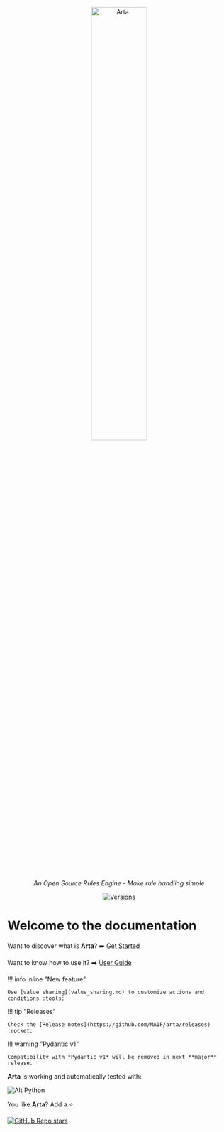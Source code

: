 <p align="center">
  <a href="https://maif.github.io/arta"><img src="../assets/img/arta-fond-clair.svg" alt="Arta" width="50%"></a>
</p>
<p align="center">
    <em>An Open Source Rules Engine - Make rule handling simple</em>
</p>
<p align="center">
    <a href="https://pypi.org/project/arta/"><img src="https://img.shields.io/pypi/v/arta" alt="Versions"></a>
</p>

# Welcome to the documentation

Want to discover what is **Arta**? :arrow_right: [Get Started](a_simple_example.md)

Want to know how to use it? :arrow_right: [User Guide](how_to.md)

!!! info inline "New feature"

    Use [value sharing](value_sharing.md) to customize actions and conditions :tools:

!!! tip "Releases"
    
    Check the [Release notes](https://github.com/MAIF/arta/releases) :rocket:

!!! warning "Pydantic v1"

    Compatibility with *Pydantic v1* will be removed in next **major** release.

**Arta** is working and automatically tested with:

![Alt Python](https://img.shields.io/pypi/pyversions/arta)

You like **Arta**? Add a :star:

[![GitHub Repo stars](https://img.shields.io/github/stars/maif/arta)](https://github.com/MAIF/arta)
